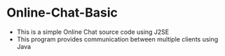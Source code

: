 # Online-Chat-Basic
* This is a simple Online Chat source code using J2SE
* This program provides communication between multiple clients using Java
